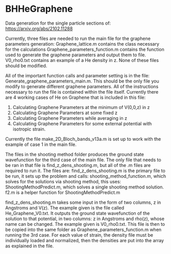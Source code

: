 # BHHeGraphene

Data generation for the single particle sections of: https://arxiv.org/abs/2102.11288

Currently, three files are needed to run the main file for the graphene parameters generation:
Graphene_lattice.m contains the class necessary for the calculations
Graphene_parameters_function.m contains the function used to generate the graphene parameters and output them to file.
V0_rho0.txt contains an example of a He density in z.
None of these files should be modified.

All of the important function calls and parameter setting is in the file: Generate_graphene_parameters_main.m. This should be the only file you modify to generate different graphene parameters. All of the instructions necessary to run the file is contained within the file itself.
Currently there are 4 working cases of He on Graphene that is included in this file:
1) Calculating Graphene Parameters at the minimum of V(0,0,z) in z
2) Calculating Graphene Parameters at some fixed z
3) Calculating Graphene Parameters while averaging in z
4) Calculating Graphene Parameters for some external potential with isotropic strain.


Currently the file make_2D_Bloch_bands_v13a.m is set up to work with the example of case 1 in the main file.

The files in the shooting method folder produces the ground state wavefunction for the third case of the main file.
The only file that needs to be ran in that file is find_z_dens_shooting.m, but all of the .m files are required to run it. The files are:
find_z_dens_shooting.m is the primary file to be run, it sets up the problem and calls:
shooting_method_function.m, which solves for the solutions via shooting method, this uses:
ShootingMethodPredict.m, which solves a single shooting method solution.
f2.m is a helper function for ShootingMethodPredict.m

find_z_dens_shooting.m takes some input in the form of two columns, z in Angstroms and V(z). The example given is the file called He_Graphene_V0.txt.
It outputs the ground state wavefunction of the solution to that potential, in two columns: z in Angstroms and rho(z), whose name can be changed. 
The example given is V0_rho0.txt. This file is then to be copied into the same folder as Graphene_parameters_function.m when running the 3rd case.
For each value of strain, the density file must be individually loaded and normalized, then the densities are put into the array as explained in the file. 
